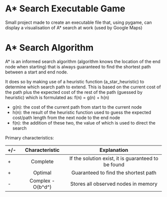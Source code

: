 # A* Search Executable Game
Small project made to create an executable file that, using pygame, can display a visualisation of A* search at work (used by Google Maps)


# A* Search  Algorithm
A* is an informed search algorithm (algorithm knows the location of the end node when starting) that is always guaranteed to find the shortest path between a start and end node.

It does so by making use of a heuristic function (a_star_heuristic) to determine which search path to extend. This is based on the current cost of the path plus the expected cost of the rest of the path (guessed by heuristic) which is formulated as: f(n) = g(n) + h(n)

- g(n): the cost of the current path from start to the current node
- h(n): the result of the heuristic function used to guess the expected cost/path length from the next node to the end node
- f(n): the addition of these two, the value of which is used to direct the search

Primary characteristics:

| +/-        | Characteristic           | Explanation  |
| ------------- |:-------------:| :-----:|
| +      |  Complete | If the solution exist, it is guaranteed to be found |
| +     | Optimal |   Guaranteed to find the shortest path |
| - | Complex - O(b^d^) |    Stores all observed nodes in memory |



